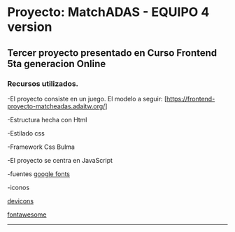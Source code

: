 # Proyecto: MatchADAS - EQUIPO 4 version 
## Tercer proyecto presentado en Curso Frontend 5ta generacion Online
### Recursos utilizados.

-El proyecto consiste en un juego. El modelo a seguir: [https://frontend-proyecto-matcheadas.adaitw.org/]

-Estructura hecha con Html

-Estilado css

-Framework Css Bulma

-El proyecto se centra en JavaScript

-fuentes 
[google fonts](https://fonts.google.com/)

-iconos

[devicons](https://devicons.github.io/devicon/) 

[fontawesome](https://fontawesome.com/)



---
